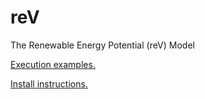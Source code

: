 # reV
The Renewable Energy Potential (reV) Model

[Execution examples.](https://github.com/NREL/reV/tree/master/examples)

[Install instructions.](https://github.com/NREL/reV/wiki/Guide-to-Installing-reV2)
